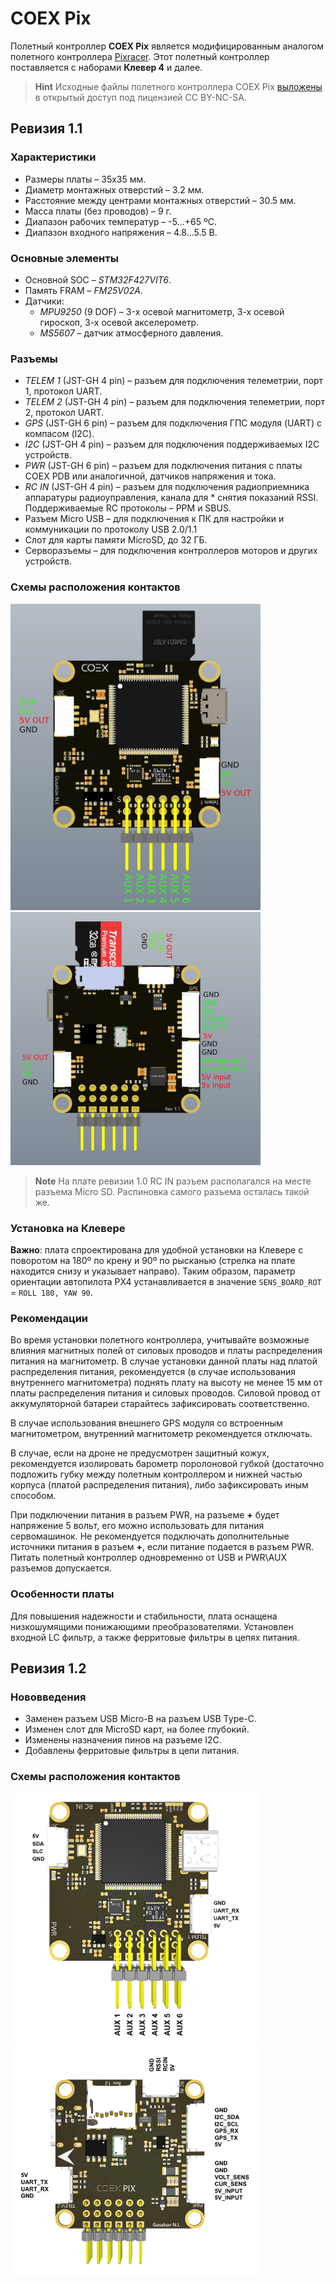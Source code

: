 # COEX Pix

Полетный контроллер **COEX Pix** является модифицированным аналогом полетного контроллера [Pixracer](https://docs.px4.io/v1.9.0/en/flight_controller/pixracer.html). Этот полетный контроллер поставляется с наборами **Клевер 4** и далее.

> **Hint** Исходные файлы полетного контроллера COEX Pix [выложены](https://github.com/CopterExpress/hardware/tree/master/COEX%20Pix) в открытый доступ под лицензией CC BY-NC-SA.

## Ревизия 1.1

### Характеристики

* Размеры платы – 35x35 мм.
* Диаметр монтажных отверстий – 3.2 мм.
* Расстояние между центрами монтажных отверстий – 30.5 мм.
* Масса платы (без проводов) – 9 г.
* Диапазон рабочих температур – -5...+65 ºC.
* Диапазон входного напряжения – 4.8...5.5 В.

### Основные элементы

* Основной SOC – *STM32F427VIT6*.
* Память FRAM – *FM25V02A*.
* Датчики:
  * *MPU9250* (9 DOF) – 3-х осевой магнитометр, 3-х осевой гироскоп, 3-х осевой акселерометр.
  * *MS5607* – датчик атмосферного давления.

### Разъемы

* *TELEM 1* (JST-GH 4 pin) – разъем для подключения телеметрии, порт 1, протокол UART.
* *TELEM 2* (JST-GH 4 pin) – разъем для подключения телеметрии, порт 2, протокол UART.
* *GPS* (JST-GH 6 pin) – разъем для подключения ГПС модуля (UART) с компасом (I2C).
* *I2C* (JST-GH 4 pin) – разъем для подключения поддерживаемых I2C устройств.
* *PWR* (JST-GH 6 pin) – разъем для подключения питания с платы COEX PDB или аналогичной, датчиков напряжения и тока.
* *RC IN* (JST-GH 4 pin) – разъем для подключения радиоприемника аппаратуры радиоуправления, канала для * снятия показаний RSSI. Поддерживаемые RC протоколы – PPM и SBUS.
* Разъем Micro USB – для подключения к ПК для настройки и коммуникации по протоколу USB 2.0/1.1
* Слот для карты памяти MicroSD, до 32 ГБ.
* Серворазъемы – для подключения контроллеров моторов и других устройств.

### Схемы расположения контактов

<img src="../assets/coex_pix/coexpix-top.jpg" width=400 class=zoom>

<img src="../assets/coex_pix/coexpix-bottom.jpg" width=400 class=zoom>

> **Note** На плате ревизии 1.0 RC IN разъем располагался на месте разъема Micro SD. Распиновка самого разъема осталась такой же.

### Установка на Клевере

**Важно**: плата спроектирована для удобной установки на Клевере с поворотом на 180º по крену и 90º по рысканью (стрелка на плате находится снизу и указывает направо). Таким образом, параметр ориентации автопилота PX4 устанавливается в значение `SENS_BOARD_ROT` = `ROLL 180, YAW 90`.

### Рекомендации

Во время установки полетного контроллера, учитывайте возможные влияния магнитных полей от силовых проводов и платы распределения питания на магнитометр. В случае установки данной платы над платой распределения питания, рекомендуется (в случае использования внутреннего магнитометра) поднять плату на высоту не менее 15 мм от платы распределения питания и силовых проводов. Силовой провод от аккумуляторной батареи старайтесь зафиксировать соответственно.

В случае использования внешнего GPS модуля со встроенным магнитометром, внутренний магнитометр рекомендуется отключать.

В случае, если на дроне не предусмотрен защитный кожух, рекомендуется изолировать барометр поролоновой губкой (достаточно подложить губку между полетным контроллером и нижней частью корпуса (платой распределения питания), либо зафиксировать иным способом.

При подключении питания в разъем PWR, на разъеме **+** будет напряжение 5 вольт, его можно использовать для питания сервомашинок. Не рекомендуется подключать дополнительные источники питания в разъем **+**, если питание подается в разъем PWR. Питать полетный контроллер одновременно от USB и PWR\AUX разъемов допускается.

### Особенности платы

Для повышения надежности и стабильности, плата оснащена низкошумящими понижающими преобразователями. Установлен входной LC фильтр, а также ферритовые фильтры в цепях питания.

## Ревизия 1.2

### Нововведения

* Заменен разъем USB Micro-B на разъем USB Type-C.
* Изменен слот для MicroSD карт, на более глубокий.
* Изменены назначения пинов на разъеме I2C.
* Добавлены ферритовые фильтры в цепи питания.

### Схемы расположения контактов

<img src="../assets/coex_pix/coexpix-top-rev1.2.png" width=400 class=zoom>

<img src="../assets/coex_pix/coexpix-bottom-rev1.2.png" width=400 class=zoom>
